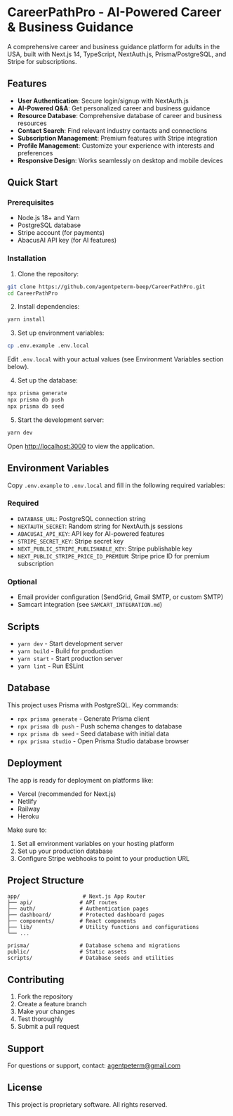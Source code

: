 
# CareerPathPro - AI-Powered Career & Business Guidance

A comprehensive career and business guidance platform for adults in the USA, built with Next.js 14, TypeScript, NextAuth.js, Prisma/PostgreSQL, and Stripe for subscriptions.

## Features

- **User Authentication**: Secure login/signup with NextAuth.js
- **AI-Powered Q&A**: Get personalized career and business guidance
- **Resource Database**: Comprehensive database of career and business resources
- **Contact Search**: Find relevant industry contacts and connections
- **Subscription Management**: Premium features with Stripe integration
- **Profile Management**: Customize your experience with interests and preferences
- **Responsive Design**: Works seamlessly on desktop and mobile devices

## Quick Start

### Prerequisites

- Node.js 18+ and Yarn
- PostgreSQL database
- Stripe account (for payments)
- AbacusAI API key (for AI features)

### Installation

1. Clone the repository:
```bash
git clone https://github.com/agentpeterm-beep/CareerPathPro.git
cd CareerPathPro
```

2. Install dependencies:
```bash
yarn install
```

3. Set up environment variables:
```bash
cp .env.example .env.local
```
Edit `.env.local` with your actual values (see Environment Variables section below).

4. Set up the database:
```bash
npx prisma generate
npx prisma db push
npx prisma db seed
```

5. Start the development server:
```bash
yarn dev
```

Open [http://localhost:3000](http://localhost:3000) to view the application.

## Environment Variables

Copy `.env.example` to `.env.local` and fill in the following required variables:

### Required
- `DATABASE_URL`: PostgreSQL connection string
- `NEXTAUTH_SECRET`: Random string for NextAuth.js sessions
- `ABACUSAI_API_KEY`: API key for AI-powered features
- `STRIPE_SECRET_KEY`: Stripe secret key
- `NEXT_PUBLIC_STRIPE_PUBLISHABLE_KEY`: Stripe publishable key
- `NEXT_PUBLIC_STRIPE_PRICE_ID_PREMIUM`: Stripe price ID for premium subscription

### Optional
- Email provider configuration (SendGrid, Gmail SMTP, or custom SMTP)
- Samcart integration (see `SAMCART_INTEGRATION.md`)

## Scripts

- `yarn dev` - Start development server
- `yarn build` - Build for production  
- `yarn start` - Start production server
- `yarn lint` - Run ESLint

## Database

This project uses Prisma with PostgreSQL. Key commands:

- `npx prisma generate` - Generate Prisma client
- `npx prisma db push` - Push schema changes to database
- `npx prisma db seed` - Seed database with initial data
- `npx prisma studio` - Open Prisma Studio database browser

## Deployment

The app is ready for deployment on platforms like:
- Vercel (recommended for Next.js)
- Netlify
- Railway
- Heroku

Make sure to:
1. Set all environment variables on your hosting platform
2. Set up your production database
3. Configure Stripe webhooks to point to your production URL

## Project Structure

```
app/                    # Next.js App Router
├── api/               # API routes
├── auth/              # Authentication pages
├── dashboard/         # Protected dashboard pages
├── components/        # React components
├── lib/               # Utility functions and configurations
└── ...

prisma/                # Database schema and migrations
public/                # Static assets
scripts/               # Database seeds and utilities
```

## Contributing

1. Fork the repository
2. Create a feature branch
3. Make your changes
4. Test thoroughly
5. Submit a pull request

## Support

For questions or support, contact: agentpeterm@gmail.com

## License

This project is proprietary software. All rights reserved.

